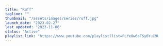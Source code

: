 ```yaml
---
title: "Ruff"
tagline: ""
thumbnail: "/assets/images/series/ruff.jpg"
launch_date: "2023-02-27"
last_updated: "2023-11-06"
status: "Active"
playlist_link: "https://www.youtube.com/playlist?list=PLYeOw6sTSy6YuC9UPbdWZ-qTH1Sfgy0wA"
---
```


